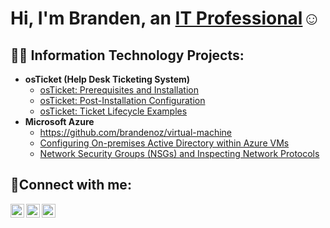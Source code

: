 <h1>Hi, I'm Branden, an <a href="https://linkedin.com/in/branden-osborne/">IT Professional</a>☺</h1>

<h2>👨‍💻 Information Technology Projects:</h2>

- <b>osTicket (Help Desk Ticketing System)</b>
  - [osTicket: Prerequisites and Installation](https://github.com/brandenoz/osticket-prereqs)
  - [osTicket: Post-Installation Configuration](https://github.com/brandenoz/post-install-config)
  - [osTicket: Ticket Lifecycle Examples](https://github.com/brandenoz/ticket-lifecycle)
- <b>Microsoft Azure</b>
  - https://github.com/brandenoz/virtual-machine
  - [Configuring On-premises Active Directory within Azure VMs](https://github.com/brandenoz/configure-ad)
  - [Network Security Groups (NSGs) and Inspecting Network Protocols](https://github.com/brandenoz/azure-network-protocols)

<h2>🤳Connect with me:</h2>

[<img align="left" alt="Josh | Twitter" width="22px" src="https://cdn.jsdelivr.net/npm/simple-icons@v3/icons/twitter.svg" />][twitter]
[<img align="left" alt="Josh | LinkedIn" width="22px" src="https://cdn.jsdelivr.net/npm/simple-icons@v3/icons/linkedin.svg" />][linkedin]
[<img align="left" alt="Josh | Instagram" width="22px" src="https://cdn.jsdelivr.net/npm/simple-icons@v3/icons/instagram.svg" />][instagram]

[twitter]: https://twitter.com/Josh
[instagram]: https://www.instagram.com/Josh
[linkedin]: https://linkedin.com/in/Josh
